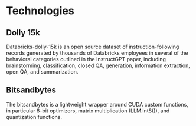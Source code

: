 # Technologies
## Dolly 15k
Databricks-dolly-15k is an open source dataset of instruction-following records generated by thousands of Databricks 
employees in several of the behavioral categories outlined in the InstructGPT paper, 
including brainstorming, classification, closed QA, generation, information extraction, open QA, and summarization.
## Bitsandbytes
The bitsandbytes is a lightweight wrapper around CUDA custom functions, 
in particular 8-bit optimizers, matrix multiplication (LLM.int8()), and quantization functions.
